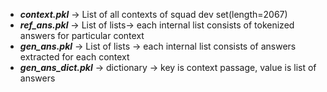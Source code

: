* ***context.pkl*** -> List of all contexts of squad dev set(length=2067)
* ***ref_ans.pkl*** -> List of lists-> each internal list consists of tokenized answers for particular context
* ***gen_ans.pkl*** -> List of lists -> each internal list consists of answers extracted for each context
* ***gen_ans_dict.pkl*** -> dictionary -> key is context passage, value is list of answers 
